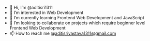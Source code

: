 - 👋 Hi, I’m @aditisri1311
- 👀 I’m interested in Web Development
- 🌱 I’m currently learning Frontend Web Development and JavaScript
- 💞️ I’m looking to collaborate on projects which require beginner level Frontend Web Development
- 📫 How to reach me @aditisrivastava1311@gmail.com

<!---
aditisri1311/aditisri1311 is a ✨ special ✨ repository because its `README.md` (this file) appears on your GitHub profile.
You can click the Preview link to take a look at your changes.
--->
